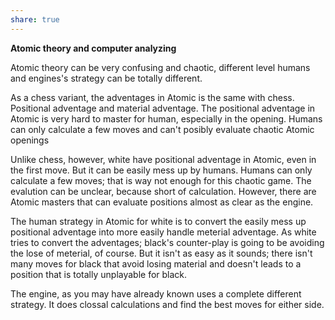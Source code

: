 ```yaml
---
share: true
---
```


**Atomic theory and computer analyzing**

Atomic theory can be very confusing and chaotic, different level humans and engines's strategy can be totally different. 

As a chess variant, the adventages in Atomic is the same with chess. Positional adventage and material adventage. The positional adventage in Atomic is very hard to master for human, especially in the opening. Humans can only calculate a few moves and can't posibly еvаluаtе chaotic Atomic openings

Unlike chess, however, white have positional adventage in Atomic, even in the first move. But it can be easily mess up by humans. Humans can only calculate a few moves; that is way not enough for this chaotic game. The evalution can be unclear, because short of calculation. However,  there are Atomic masters that can evaluate positions almost as clear as the engine. 

The human strategy in Atomic for white is to convert the easily mess up positional adventage into more easily handle meterial adventage. As white tries to convert the adventages; black's counter-play is going to be avoiding the lose of meterial, of course. But it isn't as easy as it sounds; there isn't many moves for black that avoid losing material and doesn't leads to a position that is totally unplayable for black.

The engine, as you may have already known uses a complete different strategy. It does clossal calculations and find the best moves for either side. 
